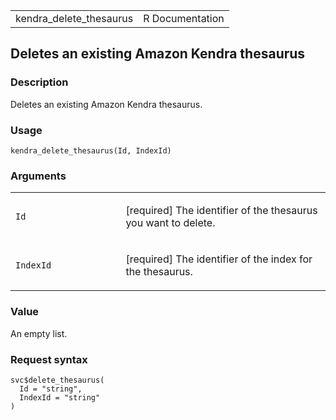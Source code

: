 <table style="width: 100%;">
<tbody>
<tr class="odd">
<td>kendra_delete_thesaurus</td>
<td style="text-align: right;">R Documentation</td>
</tr>
</tbody>
</table>

## Deletes an existing Amazon Kendra thesaurus

### Description

Deletes an existing Amazon Kendra thesaurus.

### Usage

    kendra_delete_thesaurus(Id, IndexId)

### Arguments

<table>
<colgroup>
<col style="width: 35%" />
<col style="width: 65%" />
</colgroup>
<tbody>
<tr class="odd">
<td><code id="kendra_delete_thesaurus_:_Id">Id</code></td>
<td><p>[required] The identifier of the thesaurus you want to
delete.</p></td>
</tr>
<tr class="even">
<td><code id="kendra_delete_thesaurus_:_IndexId">IndexId</code></td>
<td><p>[required] The identifier of the index for the
thesaurus.</p></td>
</tr>
</tbody>
</table>

### Value

An empty list.

### Request syntax

    svc$delete_thesaurus(
      Id = "string",
      IndexId = "string"
    )
